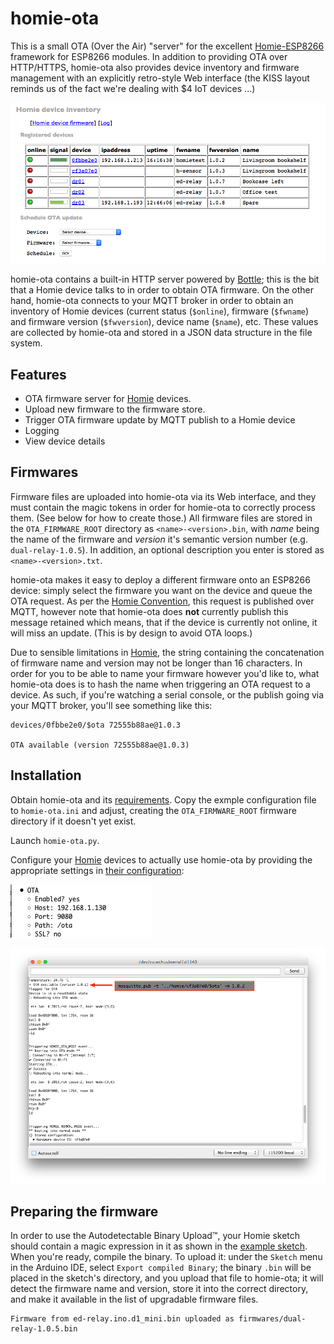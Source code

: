 # homie-ota

This is a small OTA (Over the Air) "server" for the excellent [Homie-ESP8266][Homie] framework for ESP8266 modules. In addition to providing OTA over HTTP/HTTPS, homie-ota also provides device inventory and firmware management with an explicitly retro-style Web interface (the KISS layout reminds us of the fact we're dealing with $4 IoT devices ...)

![homie-ota](assets/jmbp-2708.png)

homie-ota contains a built-in HTTP server powered by [Bottle]; this is the bit that a Homie device talks to in order to obtain OTA firmware. On the other hand, homie-ota connects to your MQTT broker in order to obtain an inventory of Homie devices (current status (`$online`), firmware (`$fwname`) and firmware version (`$fwversion`), device name (`$name`), etc. These values are collected by homie-ota and stored in a JSON data structure in the file system.

## Features

* OTA firmware server for [Homie] devices.
* Upload new firmware to the firmware store.
* Trigger OTA firmware update by MQTT publish to a Homie device
* Logging
* View device details

## Firmwares

Firmware files are uploaded into homie-ota via its Web interface, and they must contain the magic tokens in order for homie-ota to correctly process them. (See below for how to create those.) All firmware files are stored in the `OTA_FIRMWARE_ROOT` directory as `<name>-<version>.bin`, with _name_ being the name of the firmware and _version_ it's semantic version number (e.g. `dual-relay-1.0.5`). In addition, an optional description you enter is stored as `<name>-<version>.txt`.

homie-ota makes it easy to deploy a different firmware onto an ESP8266 device: simply select the firmware you want on the device and queue the OTA request. As per the [Homie Convention][convention], this request is published over MQTT, however note that homie-ota does **not** currently publish this message retained which means, that if the device is currently not online, it will miss an update. (This is by design to avoid OTA loops.)

Due to sensible limitations in [Homie], the string containing the concatenation of firmware name and version may not be longer than 16 characters. In order for you to be able to name your firmware however you'd like to, what homie-ota does is to hash the name when triggering an OTA request to a device. As such, if you're watching a serial console, or the publish going via your MQTT broker, you'll see something like this:

```
devices/0fbbe2e0/$ota 72555b88ae@1.0.3

OTA available (version 72555b88ae@1.0.3)
```

## Installation

Obtain homie-ota and its [requirements](requirements.txt). Copy the exmple configuration file to `homie-ota.ini` and adjust, creating the `OTA_FIRMWARE_ROOT` firmware directory if it doesn't yet exist.

Launch `homie-ota.py`.

Configure your [Homie] devices to actually use homie-ota by providing the appropriate settings in [their configuration](https://github.com/marvinroger/homie-esp8266/blob/master/docs/5.-JSON-configuration-file.md):

![Homie config](assets/jmbp-2687.png)

![ESP8266 Arduino](assets/jmbp-2686.png)


## Preparing the firmware

In order to use the Autodetectable Binary Upload™, your Homie sketch should contain a magic expression in it as shown in the [example sketch](assets/example.ino). When you're ready, compile the binary. To upload it: under the `Sketch` menu in the Arduino IDE, select `Export compiled Binary`; the binary `.bin` will be placed in the sketch's directory, and you upload that file to homie-ota; it will detect the firmware name and version, store it into the correct directory, and make it available in the list of upgradable firmware files.

```
Firmware from ed-relay.ino.d1_mini.bin uploaded as firmwares/dual-relay-1.0.5.bin
```


  [Homie]: https://github.com/marvinroger/homie-esp8266
  [Bottle]: http://bottlepy.org/docs/dev/index.html
  [convention]: https://github.com/marvinroger/homie
